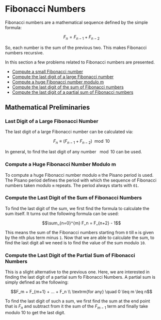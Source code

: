 # Fibonacci Numbers

Fibonacci numbers are a mathematical sequence defined by the simple formula:

$$F_n = F_{n-1} + F_{n-2}$$

So, each number is the sum of the previous two. This makes Fibonacci numbers recursive.

In this section a few problems related to Fibonacci numbers are presented.

- [Compute a small Fibonacci number](fibonacci_number)
- [Compute the last digit of a large Fibonacci number](last_digit_of_fibonacci_number)
- [Compute a huge Fibonacci number modulo m](fibonacci_number_huge)
- [Compute the last digit of the sum of Fibonacci numbers](last_digit_of_the_partial_sum_of_fibonacci_numbers)
- [Compute the last digit of a partial sum of Fibonacci numbers](last_digit_of_the_partial_sum_of_fibonacci_numbers)

## Mathematical Preliminaries

### Last Digit of a Large Fibonacci Number

The last digit of a large Fibonacci number can be calculated via:

$$F_n \equiv (F_{n-1} + F_{n-2}) \mod 10$$

In general, to find the last digit of any number $\mod 10$ can be used.

### Compute a Huge Fibonacci Number Modulo m

To compute a huge Fibonacci number modulo `m` the Pisano period is used. The Pisano period defines the period with which the sequence of Fibonacci numbers taken modulo `m` repeats. The period always starts with `01`.

### Compute the Last Digit of the Sum of Fibonacci Numbers

To find the last digit of the sum, we first find the formula to calculate the sum itself. It turns out the following formula can be used:

$$\sum_{n=0}^{m} F_n = F_{n+2} - 1$$

This means the sum of the Fibonacci numbers starting from `0` till `m` is given by the nth plus term minus `1`. Now that we are able to calculate the sum, to find the last digit all we need is to find the value of the sum modulo `10`.

### Compute the Last Digit of the Partial Sum of Fibonacci Numbers

This is a slight alternative to the previous one. Here, we are interested in finding the last digit of a partial sum fo Fibonacci Numbers. A partial sum is simply defined as the following:

$$F_m + F_{m+1} + ... + F_n \\ \textrm{for any} \quad 0 \leq m \leq n$$

To find the last digit of such a sum, we first find the sum at the end point that is $F_n$ and subtract from it the sum of the $F_{m-1}$ term and finally take modulo 10 to get the last digit.